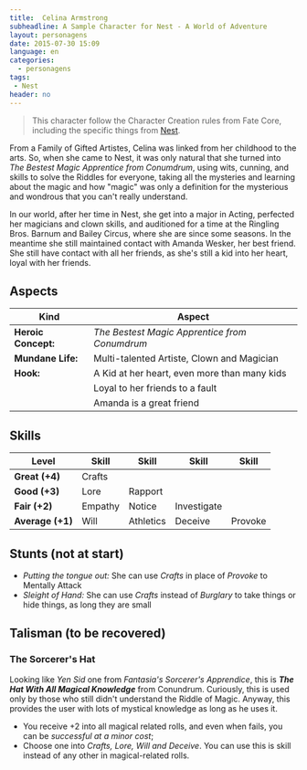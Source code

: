 ```yaml
---
title:  Celina Armstrong
subheadline: A Sample Character for Nest - A World of Adventure
layout: personagens
date: 2015-07-30 15:09
language: en
categories:
  - personagens
tags:
 - Nest
header: no
---
```


>  This character follow the Character  Creation rules from Fate Core,  including         the          specific         things         from  [Nest][1].

From a Family of Gifted Artistes, Celina was linked from her childhood to the arts. So, when she came to Nest, it was only natural that she turned into _The Bestest Magic Apprentice from Conumdrum_, using wits, cunning, and skills to solve the Riddles for everyone, taking all the mysteries and learning about the magic and how "magic" was only a definition for the mysterious and wondrous that you can't really understand.

In our world, after her time in Nest, she get into a major in Acting, perfected her magicians and clown skills, and auditioned for a time at the Ringling Bros. Barnum and Bailey Circus, where she are since some seasons. In the meantime she still maintained contact with Amanda Wesker, her best friend. She still have contact with all her friends, as she's still a kid into her heart, loyal with her friends.

## Aspects

| Kind | Aspect |
|-|-|
| **Heroic Concept:** | _The Bestest Magic Apprentice from Conumdrum_    |
| **Mundane Life:**   | Multi-talented Artiste, Clown and Magician |
| **Hook:**           | A Kid at her heart, even more than many kids |
|                     | Loyal to her friends to a fault |
|                     | Amanda is a great friend |

## Skills

|Level | Skill | Skill |Skill  |Skill  | 
|-|-|-|-|-|
| **Great (+4)**   | Crafts        |          |         |         |
| **Good (+3)**    | Lore     |  Rapport    |         |         |
| **Fair (+2)**    | Empathy     | Notice | Investigate |         |
| **Average (+1)** | Will | Athletics   |  Deceive | Provoke |

## Stunts (not at start)

+  _Putting the tongue out:_ She can use _Crafts_ in place of _Provoke_ to Mentally Attack
+ _Sleight of Hand:_ She can use _Crafts_ instead of _Burglary_ to take things or hide things, as long they are small


## Talisman (to be recovered)

### The Sorcerer's Hat

Looking like _Yen Sid_ one from _Fantasia's_ _Sorcerer's Apprendice_, this is **_The Hat With All Magical Knowledge_** from Conundrum. Curiously, this is used only by those who still didn't understand the Riddle of Magic. Anyway, this provides the user with lots of mystical knowledge as long as he uses it.

+  You receive +2 into all magical related rolls, and even when fails, you can be _successful at a minor cost_;
+  Choose one into _Crafts, Lore, Will and Deceive_. You can use this is skill instead of any other in magical-related rolls.

[1]: http://www.drivethrurpg.com/product/153980/Nest--A-World-of-Adventure-for-Fate-Core

